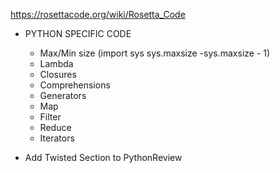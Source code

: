  https://rosettacode.org/wiki/Rosetta_Code
 
 * PYTHON SPECIFIC CODE
    - Max/Min size (import sys		sys.maxsize		-sys.maxsize - 1)
    - Lambda
    - Closures
    - Comprehensions 
    - Generators
    - Map
    - Filter
    - Reduce
    - Iterators

* Add Twisted Section to PythonReview
